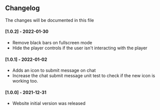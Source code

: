 ## Changelog
The changes will be documented in this file
#### [1.0.2] - 2022-01-30
* Remove black bars on fullscreen mode
* Hide the player controls if the user isn't interacting with the player
#### [1.0.1] - 2022-01-02
* Adds an icon to submit message on chat
* Increase the chat submit message unit test to check if the new icon is working too.
#### [1.0.0] - 2021-12-31
* Website initial version was released
